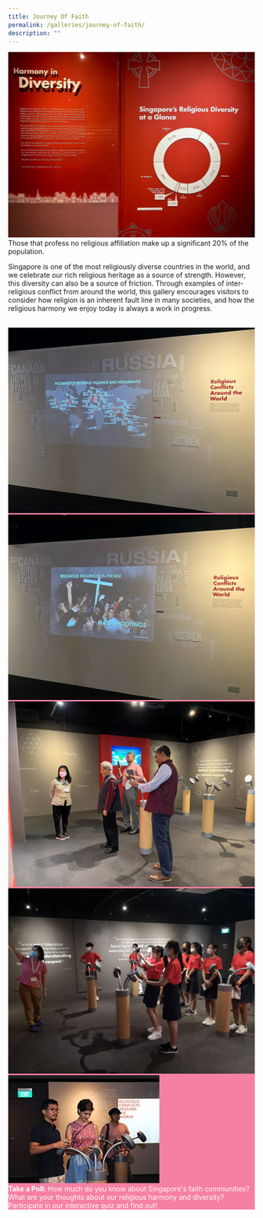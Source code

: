 ```yaml
---
title: Journey Of Faith
permalink: /galleries/journey-of-faith/
description: ""
---
```

![Pie Chart of various Faiths](/images/piechart%20of%20various%20faiths.jpg)
Those that profess no religious affiliation make up a significant 20% of the population.

Singapore is one of the most religiously diverse countries in the world, and we celebrate our rich religious heritage as a source of strength. However, this diversity can also be a source of friction. Through examples of inter-religious conflict from around the world, this gallery encourages visitors to consider how religion is an inherent fault line in many societies, and how the religious harmony we enjoy today is always a work in progress.<br /><br />

<div class="row" style="background: #f680a3; color:#fff;">
<div class="col is-6"><img  src="/images/Gallery%201%20video%203.jpg"/>
	</div>
	<div class="col is-6"><img src="/images/Gallery%201%20video.jpg"/></div>
</div>
<div class="row" style="background: #f680a3; color:#fff;">
<div class="col is-6"><img  src="/images/Polling%20Station%203B.jpg"/>
	</div>
	<div class="col is-6"><img src="/images/Polling%20Station%203A.jpg"/></div>
</div>
<div class="row" style="background: #f680a3; color:#fff;">
<div class="col is-4"><img  src="/images/G1_highlights.jpg"/></div>
	<div class="col is-8"><b>Take a Poll:</b> How much do you know about Singapore's faith communities? What are your thoughts about our religious harmony and diversity? Participate in our interactive quiz and find out!</div>
</div>